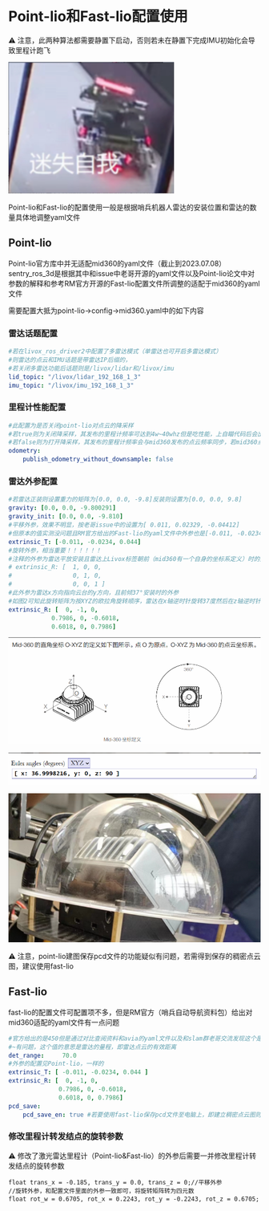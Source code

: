 # Point-lio和Fast-lio配置使用

⚠️ 注意，此两种算法都需要静置下启动，否则若未在静置下完成IMU初始化会导致里程计跑飞

<img title="" src="../images/513cac989cec2cdeafa9386a56ba23d5e28544f7.png" alt="" data-align="center">

Point-lio和Fast-lio的配置使用一般是根据哨兵机器人雷达的安装位置和雷达的数量具体地调整yaml文件

## Point-lio

Point-lio官方库中并无适配mid360的yaml文件（截止到2023.07.08）sentry_ros_3d是根据其中和issue中老哥开源的yaml文件以及Point-lio论文中对参数的解释和参考RM官方开源的Fast-lio配置文件所调整的适配于mid360的yaml文件

需要配置大抵为point-lio→config→mid360.yaml中的如下内容

### 雷达话题配置

```yaml
#若在livox_ros_driver2中配置了多雷达模式（单雷达也可开启多雷达模式）
#则雷达的点云和IMU话题是带雷达IP后缀的，
#若关闭多雷达功能后话题则是/livox/lidar和/livox/imu
lid_topic: "/livox/lidar_192_168_1_3"
imu_topic: "/livox/imu_192_168_1_3"
```

### 里程计性能配置

```yaml
#此配置为是否关闭point-lio对点云的降采样
#若true则为关闭降采样，其发布的里程计频率可达到4w~40whz但是吃性能，上自瞄代码后会出现里程计算不过来的问题
#若false则为打开降采样，其发布的里程计频率会与mid360发布的点云频率同步，若mid360点云频率为10hz则里程计就是10hz
odometry:
    publish_odometry_without_downsample: false
```

### 雷达外参配置

```yaml
#若雷达正装则设置重力的矩阵为[0.0, 0.0, -9.8]反装则设置为[0.0, 0.0, 9.8]
gravity: [0.0, 0.0, -9.800291] 
gravity_init: [0.0, 0.0, -9.810] 
#平移外参，效果不明显，按老哥issue中的设置为[ 0.011, 0.02329, -0.04412]
#但原本的值实测没问题且RM官方给出的Fast-lio的yaml文件中外参也是[-0.011, -0.0234, 0.044]
extrinsic_T: [-0.011, -0.0234, 0.044]
#旋转外参，相当重要！！！！！！
#注释的外参为雷达平放安装且雷达上Livox标签朝前（mid360有一个自身的坐标系定义）时的外参
# extrinsic_R: [  1, 0, 0,
#                 0, 1, 0,
#                 0, 0, 1 ]
#此外参为雷达x方向指向云台的y方向，且前倾37°安装时的外参
#如图2可知此旋转矩阵为按XYZ的欧拉角旋转顺序，雷达在x轴逆时针旋转37度然后在z轴逆时针旋转90°得到的外参
extrinsic_R: [  0, -1, 0,
            0.7986, 0, -0.6018,
            0.6018, 0, 0.7986]
```

![](../images/d4525b36583a9e9891122dfb899f27ced3005f9f.png)

![](../images/2ba11568d3c15259b83c05493826cd25266e9c9e.png)

![](../images/5fa666c283903ec0fe0766a47a7b71f6ccd6c988.png)

⚠️ 注意，point-lio建图保存pcd文件的功能疑似有问题，若需得到保存的稠密点云图，建议使用fast-lio

## Fast-lio

fast-lio的配置文件可配置项不多，但是RM官方（哨兵自动导航资料包）给出对mid360适配的yaml文件有一点问题

```yaml
#官方给出的是450但是通过对比查阅资料和avia的yaml文件以及和slam群老哥交流发现这个是直接抄的avia
#~有问题，这个值的意思是雷达的量程，即雷达点云的有效距离
det_range:     70.0
#外参的配置见Point-lio，一样的
extrinsic_T: [ -0.011, -0.0234, 0.044 ]
extrinsic_R: [  0, -1, 0,
              0.7986, 0, -0.6018,
              0.6018, 0, 0.7986]
pcd_save:
    pcd_save_en: true #若要使用fast-lio保存pcd文件至电脑上，即建立稠密点云图则开启此选项
```

### 修改里程计转发结点的旋转参数

⚠️ 修改了激光雷达里程计（Point-lio&Fast-lio）的外参后需要一并修改里程计转发结点的旋转参数

```YA
float trans_x = -0.185, trans_y = 0.0, trans_z = 0;//平移外参
//旋转外参，和配置文件里面的外参一致即可，将旋转矩阵转为四元数
float rot_w = 0.6705, rot_x = 0.2243, rot_y = -0.2243, rot_z = 0.6705;
```
